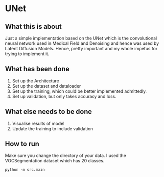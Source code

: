 # UNet

## What this is about
Just a simple implementation based on the UNet which is the convolutional neural network used in Medical Field and Denoising and hence was used by Latent Diffusion Models. Hence, pretty important and my whole impetus for trying to implement it. 

## What has been done 
1. Set up the Architecture
1. Set up the dataset and dataloader
1. Set up the training, which could be better implemented admittedly.
1. Set up validation, but only takes accuracy and loss. 

## What else needs to be done
1. Visualise results of model
1. Update the training to include validation

## How to run 

Make sure you change the directory of your data. I used the VOCSegmentation dataset which has 20 classes. 

```
python -m src.main
```